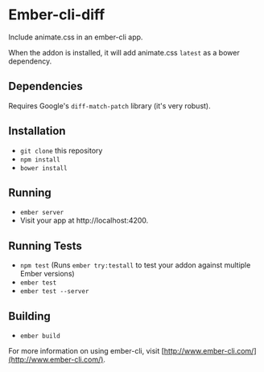 


# Ember-cli-diff

Include animate.css in an ember-cli app.

When the addon is installed, it will add animate.css `latest` as
a bower dependency.

## Dependencies

Requires Google's `diff-match-patch` library (it's very robust).


## Installation

* `git clone` this repository
* `npm install`
* `bower install`

## Running

* `ember server`
* Visit your app at http://localhost:4200.

## Running Tests

* `npm test` (Runs `ember try:testall` to test your addon against multiple Ember versions)
* `ember test`
* `ember test --server`

## Building

* `ember build`

For more information on using ember-cli, visit [http://www.ember-cli.com/](http://www.ember-cli.com/).
